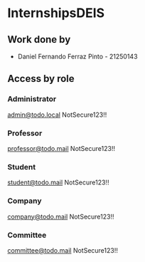 # InternshipsDEIS

## Work done by
- Daniel Fernando Ferraz Pinto - 21250143

## Access by role

### Administrator
admin@todo.local
NotSecure123!!

### Professor
professor@todo.mail
NotSecure123!!

### Student
student@todo.mail
NotSecure123!!

### Company
company@todo.mail
NotSecure123!!

### Committee 
committee@todo.mail
NotSecure123!!